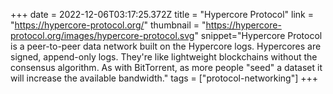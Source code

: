 +++
date = 2022-12-06T03:17:25.372Z
title = "Hypercore Protocol"
link = "https://hypercore-protocol.org/"
thumbnail = "https://hypercore-protocol.org/images/hypercore-protocol.svg"
snippet="Hypercore Protocol is a peer-to-peer data network built on the Hypercore logs. Hypercores are signed, append-only logs. They're like lightweight blockchains without the consensus algorithm. As with BitTorrent, as more people "seed" a dataset it will increase the available bandwidth."
tags = ["protocol-networking"]
+++
